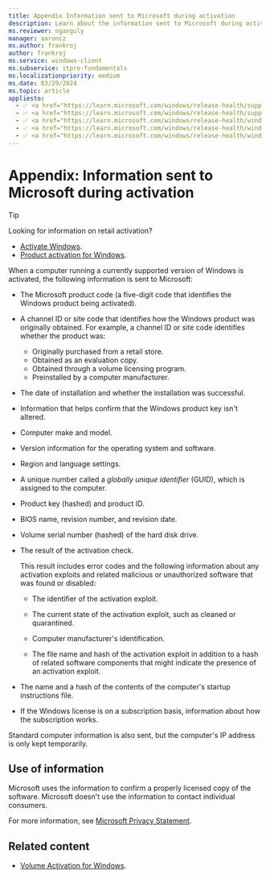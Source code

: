 ```yaml
---
title: Appendix Information sent to Microsoft during activation
description: Learn about the information sent to Microsoft during activation.
ms.reviewer: nganguly
manager: aaroncz
ms.author: frankroj
author: frankroj
ms.service: windows-client
ms.subservice: itpro-fundamentals
ms.localizationpriority: medium
ms.date: 03/29/2024
ms.topic: article
appliesto:
  - ✅ <a href="https://learn.microsoft.com/windows/release-health/supported-versions-windows-client" target="_blank">Windows 11</a>
  - ✅ <a href="https://learn.microsoft.com/windows/release-health/supported-versions-windows-client" target="_blank">Windows 10</a>
  - ✅ <a href="https://learn.microsoft.com/windows/release-health/windows-server-release-info" target="_blank">Windows Server 2022</a>
  - ✅ <a href="https://learn.microsoft.com/windows/release-health/windows-server-release-info" target="_blank">Windows Server 2019</a>
  - ✅ <a href="https://learn.microsoft.com/windows/release-health/windows-server-release-info" target="_blank">Windows Server 2016</a>
---
```


# Appendix: Information sent to Microsoft during activation

> [!TIP]
>
> Looking for information on retail activation?
>
> - [Activate Windows](https://support.microsoft.com/help/12440/).
> - [Product activation for Windows](https://go.microsoft.com/fwlink/p/?LinkId=618644).

When a computer running a currently supported version of Windows is activated, the following information is sent to Microsoft:

- The Microsoft product code (a five-digit code that identifies the Windows product being activated).

- A channel ID or site code that identifies how the Windows product was originally obtained. For example, a channel ID or site code identifies whether the product was:

  - Originally purchased from a retail store.
  - Obtained as an evaluation copy.
  - Obtained through a volume licensing program.
  - Preinstalled by a computer manufacturer.

- The date of installation and whether the installation was successful.

- Information that helps confirm that the Windows product key isn't altered.

- Computer make and model.

- Version information for the operating system and software.

- Region and language settings.

- A unique number called a *globally unique identifier* (GUID), which is assigned to the computer.

- Product key (hashed) and product ID.

- BIOS name, revision number, and revision date.

- Volume serial number (hashed) of the hard disk drive.

- The result of the activation check.

    This result includes error codes and the following information about any activation exploits and related malicious or unauthorized software that was found or disabled:

  - The identifier of the activation exploit.

  - The current state of the activation exploit, such as cleaned or quarantined.

  - Computer manufacturer's identification.

  - The file name and hash of the activation exploit in addition to a hash of related software components that might indicate the presence of an activation exploit.

- The name and a hash of the contents of the computer's startup instructions file.

- If the Windows license is on a subscription basis, information about how the subscription works.

Standard computer information is also sent, but the computer's IP address is only kept temporarily.

## Use of information

Microsoft uses the information to confirm a properly licensed copy of the software. Microsoft doesn't use the information to contact individual consumers.

For more information, see [Microsoft Privacy Statement](https://go.microsoft.com/fwlink/p/?LinkId=619879).

## Related content

- [Volume Activation for Windows](volume-activation-windows.md).
